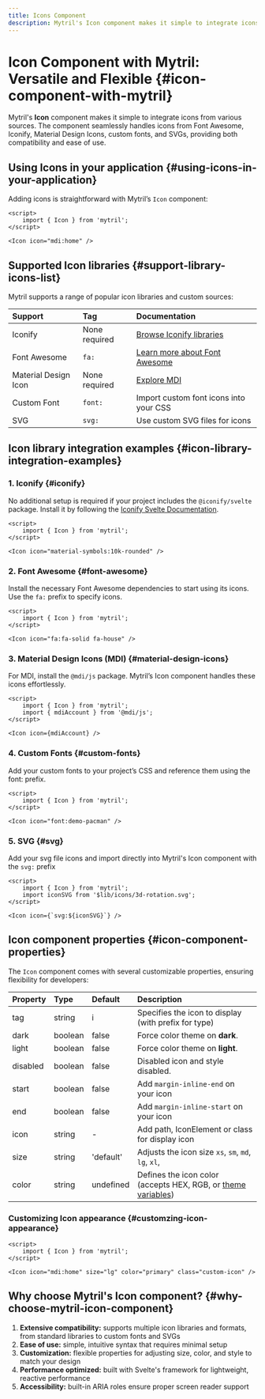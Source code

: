 ```yaml
---
title: Icons Component
description: Mytril's Icon component makes it simple to integrate icons from various sources. The component seamlessly handles icons from Font Awesome, Iconify, Material Design Icons, custom fonts, and SVGs, providing both compatibility and ease of use.
---
```


# Icon Component with Mytril: Versatile and Flexible {#icon-component-with-mytril}

Mytril's **Icon** component makes it simple to integrate icons from various sources. The component seamlessly handles icons from Font Awesome, Iconify, Material Design Icons, custom fonts, and SVGs, providing both compatibility and ease of use.

## Using Icons in your application {#using-icons-in-your-application}

Adding icons is straightforward with Mytril’s `Icon` component:

```svelte
<script>
	import { Icon } from 'mytril';
</script>

<Icon icon="mdi:home" />
```

## Supported Icon libraries {#support-library-icons-list}

Mytril supports a range of popular icon libraries and custom sources:

| Support              | Tag           | Documentation                                                  |
| :------------------- | :------------ | :------------------------------------------------------------- |
| Iconify              | None required | [Browse Iconify libraries](https://icon-sets.iconify.design/)  |
| Font Awesome         | `fa:`         | [Learn more about Font Awesome](https://fontawesome.com/icons) |
| Material Design Icon | None required | [Explore MDI](https://pictogrammers.com/library/mdi/)          |
| Custom Font          | `font:`       | Import custom font icons into your CSS                         |
| SVG                  | `svg:`        | Use custom SVG files for icons                                 |

## Icon library integration examples {#icon-library-integration-examples}

### 1. Iconify {#iconify}

No additional setup is required if your project includes the `@iconify/svelte` package. Install it by following the [Iconify Svelte Documentation](https://iconify.design/docs/icon-components/svelte/).

```svelte
<script>
	import { Icon } from 'mytril';
</script>

<Icon icon="material-symbols:10k-rounded" />
```

### 2. Font Awesome {#font-awesome}

Install the necessary Font Awesome dependencies to start using its icons. Use the `fa:` prefix to specify icons.

```svelte
<script>
	import { Icon } from 'mytril';
</script>

<Icon icon="fa:fa-solid fa-house" />
```

### 3. Material Design Icons (MDI) {#material-design-icons}

For MDI, install the `@mdi/js` package. Mytril’s Icon component handles these icons effortlessly.

```svelte
<script>
	import { Icon } from 'mytril';
	import { mdiAccount } from '@mdi/js';
</script>

<Icon icon={mdiAccount} />
```

### 4. Custom Fonts {#custom-fonts}

Add your custom fonts to your project’s CSS and reference them using the font: prefix.

```svelte
<script>
	import { Icon } from 'mytril';
</script>

<Icon icon="font:demo-pacman" />
```

### 5. SVG {#svg}

Add your svg file icons and import directly into Mytril's Icon component with the `svg:` prefix

```svelte
<script>
	import { Icon } from 'mytril';
	import iconSVG from '$lib/icons/3d-rotation.svg';
</script>

<Icon icon={`svg:${iconSVG}`} />
```

## Icon component properties {#icon-component-properties}

The `Icon` component comes with several customizable properties, ensuring flexibility for developers:

| Property | Type    | Default   | Description                                                                                        |
| :------- | :------ | :-------- | :------------------------------------------------------------------------------------------------- |
| tag      | string  | i         | Specifies the icon to display (with prefix for type)                                               |
| dark     | boolean | false     | Force color theme on **dark**.                                                                     |
| light    | boolean | false     | Force color theme on **light**.                                                                    |
| disabled | boolean | false     | Disabled icon and style disabled.                                                                  |
| start    | boolean | false     | Add `margin-inline-end` on your icon                                                               |
| end      | boolean | false     | Add `margin-inline-start` on your icon                                                             |
| icon     | string  | -         | Add path, IconElement or class for display icon                                                    |
| size     | string  | 'default' | Adjusts the icon size `xs`, `sm`, `md`, `lg`, `xl`,                                                |
| color    | string  | undefined | Defines the icon color (accepts HEX, RGB, or [theme variables](/mytril/docs/customization/themes)) |

### Customizing Icon appearance {#customzing-icon-appearance}

```svelte
<script>
	import { Icon } from 'mytril';
</script>

<Icon icon="mdi:home" size="lg" color="primary" class="custom-icon" />
```

## Why choose Mytril's Icon component? {#why-choose-mytril-icon-component}

1. **Extensive compatibility:** supports multiple icon libraries and formats, from standard libraries to custom fonts and SVGs
2. **Ease of use:** simple, intuitive syntax that requires minimal setup
3. **Customization:** flexible properties for adjusting size, color, and style to match your design
4. **Performance optimized:** built with Svelte's framework for lightweight, reactive performance
5. **Accessibility:** built-in ARIA roles ensure proper screen reader support
